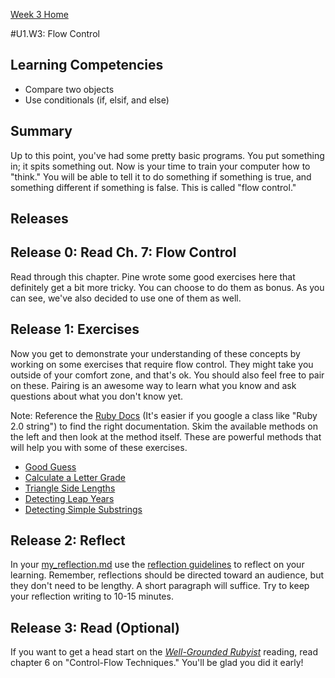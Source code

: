 [Week 3 Home](../)

#U1.W3: Flow Control

## Learning Competencies
- Compare two objects
- Use conditionals (if, elsif, and else)

## Summary
Up to this point, you've had some pretty basic programs. You put something in; it spits something out. Now is your time to train your computer how to "think." You will be able to tell it to do something if something is true, and something different if something is false. This is called "flow control."

## Releases

## Release 0: Read Ch. 7: Flow Control
Read through this chapter. Pine wrote some good exercises here that definitely get a bit more tricky. You can choose to do them as bonus. As you can see, we've also decided to use one of them as well.

## Release 1: Exercises
Now you get to demonstrate your understanding of these concepts by working on some exercises that require flow control. They might take you outside of your comfort zone, and that's ok. You should also feel free to pair on these. Pairing is an awesome way to learn what you know and ask questions about what you don't know yet.

Note: Reference the [Ruby Docs](http://ruby-doc.org/core-2.0.0/) (It's easier if you google a class like "Ruby 2.0 string") to find the right documentation. Skim the available methods on the left and then look at the method itself. These are powerful methods that will help you with some of these exercises.

- [Good Guess](../exercises/7-good-guess)
- [Calculate a Letter Grade](../exercises/8-calculate-grade)
- [Triangle Side Lengths](../exercises/9-triangle-side)
- [Detecting Leap Years](../exercises/10-leap-years)
- [Detecting Simple Substrings](../exercises/11-simple-substrings)

## Release 2: Reflect
In your [my_reflection.md](my_reflection.md) use the [reflection guidelines](https://github.com/Devbootcamp/phase-0-handbook/blob/master/coding-references/reflection-guidelines.md) to reflect on your learning. Remember, reflections should be directed toward an audience, but they don't need to be lengthy. A short paragraph will suffice. Try to keep your reflection writing to 10-15 minutes.

## Release 3: Read (Optional)
If you want to get a head start on the [*Well-Grounded Rubyist*](../Well-Grounded-Rubyist.md) reading, read chapter 6 on "Control-Flow Techniques." You'll be glad you did it early!
